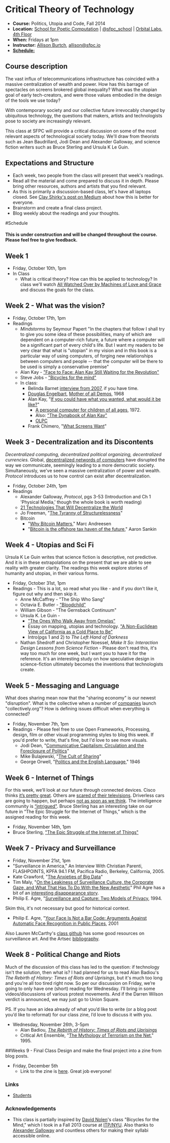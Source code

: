 # Critical Theory of Technology

* **Course:** Politics, Utopia and Code, Fall 2014
* **Location:** [School for Poetic Computation](http://sfpc.io/) | [@sfpc_school](https://twitter.com/sfpc_school) | [Orbital Labs, 4th Floor](http://orbitalnyc.com/)
* **When:** Fridays at 1pm
* **Instructor:** [Allison Burtch](http://allisonburtch.net), [allison@sfpc.io](mailto:allison@sfpc.io)
* **[Schedule:](https://github.com/allisonburtch/Critical-Theory-of-Technology/blob/master/syllabus.md#schedule)**

## Course description

The vast influx of telecommunications infrastructure has coincided with a massive centralization of wealth and power. How has this barrage of spectacles on screens brokered global inequality? What was the utopian goal of early tech-creators, and were those values embodied in the design of the tools we use today? 

With contemporary society and our collective future irrevocably changed by ubiquitous technology, the questions that makers, artists and technologists pose to society are increasingly relevant. 

This class at SFPC will provide a critical discussion on some of the most relevant aspects of technological society today. We'll draw from theorists such as Jean Baudrillard, Jodi Dean and Alexander Galloway, and science fiction writers such as Bruce Sterling and Ursula K Le Guin. 

## Expectations and Structure

* Each week, two people from the class will present that week's readings. 
* Read all the material and come prepared to discuss it in depth. Please bring other resources, authors and artists that you find relevant.
* As this is primarily a discussion-based class, let's have all laptops closed. See [Clay Shirky's post on Medium](https://medium.com/@cshirky/why-i-just-asked-my-students-to-put-their-laptops-away-7f5f7c50f368) about how this is better for everyone.
* Brainstorm and create a final class project.
* Blog weekly about the readings and your thoughts.

#Schedule
#### This is under construction and will be changed throughout the course. Please feel free to give feedback.
## Week 1
* Friday, October 10th, 1pm
* In Class
	* What is critical theory? How can this be applied to technology? In class we'll watch [All Watched Over by Machines of Love and Grace](https://vimeo.com/38724174) and discuss the goals for the class.

## Week 2 - What was the vision?
* Friday, October 17th, 1pm
* Readings 
	* _Mindstorms_ by Seymour Papert
		"In the chapters that follow I shall try to give you some idea of these possibilities, many of which are dependent on a computer-rich future, a future where a computer will be a significant part of every child's life. But I want my readers to be very clear that what is "utopian" in my vision and in this book is a particular way of using computers, of forging new relationships between computers and people -- that the computer will be there to be used is simply a conservative premise"
	* Alan Kay - ["Face to Face: Alan Kay Still Waiting for the Revolution"](http://www.scholastic.com/browse/article.jsp?id=5)
	* Steve Jobs - ["Bicycles for the mind"](http://www.youtube.com/watch?v=ob_GX50Za6c) 
	* In class:
		* Belinda Barnet [interview from 2007](http://web.archive.org/web/20120206001457/http://www.framejournal.net/interview/14/belinda-barnet), if you have time.
		* [Douglas Engelbart](https://en.wikipedia.org/wiki/The_Mother_of_All_Demos), [Mother of all Demos](http://web.archive.org/web/20120206001457/http://www.framejournal.net/interview/14/belinda-barnet), 1968
		* Alan Kay, "[If you could have what you wanted, what would it be like?](https://www.youtube.com/watch?v=r36NNGzNvjo)" 
			* [A personal computer for children of all ages](http://history-computer.com/Library/Kay72.pdf), 1972. 
			* Also: ["The Dynabook of Alan Kay"](http://history-computer.com/ModernComputer/Personal/Dynabook.html)
			* [OLPC](http://www.technologyreview.com/news/506466/given-tablets-but-no-teachers-ethiopian-children-teach-themselves/)
		* Frank Chimero, "[What Screens Want](http://frankchimero.com/talks/what-screens-want/transcript/)"

## Week 3 - Decentralization and its Discontents
<em>Decentralized computing, decentralized political organizing, decentralized currencies.</em>
Global, [decentralized networds of computers](http://www.nytimes.com/2013/06/09/opinion/sunday/fixing-the-digital-economy.html) have disrupted the way we communicate, seemingly leading to a more democratic society. Simultaneously, we've seen a massive centralization of power and wealth. _Protocol_ introduces us to how control can exist after decentralization.
* Friday, October 24th, 1pm
* Readings
	* Alexander Galloway, _Protocol_, pgs 3-53 (Introduction and Ch 1 'Physical Media,' though the whole book is worth reading)
	* [21 Technologies That Will Decentralize the World](http://www.shareable.net/blog/21-technologies-that-will-decentralize-the-world)
	* Jo Freeman, "[The Tyranny of Structurelessness](http://www.historyisaweapon.com/defcon1/tyrstruct.html)"
	* Bitcoin
		- "[Why Bitcoin Matters](http://dealbook.nytimes.com/2014/01/21/why-bitcoin-matters/)," Marc Andreesen
		- "[Bitcoin is the offshore tax haven of the future](http://www.dailydot.com/business/bitcoin-offshore-tax-haven/)," Aaron Sankin 

## Week 4 - Utopias and Sci Fi
Ursula K Le Guin writes that science fiction is descriptive, not predictive. And it is in these extrapolations on the present that we are able to see reality with greater clarity. The readings this week explore stories of humanity and utopias, in their various forms.
* Friday, October 31st, 1pm
* Readings - This is a lot, so read what you like -  and if you don't like it, figure out why and then skip it. 
	* Anne McCaffrey - "The Ship Who Sang"
	* Octavia E. Butler - ["Bloodchild"](http://www.baenebooks.com/chapters/9781625791191/9781625791191___1.htm)
	* William Gibson - "The Gernsback Continuum"
	* Ursula K. Le Guin - 
		* ["The Ones Who Walk Away from Omelas"](http://www-rohan.sdsu.edu/faculty/dunnweb/rprnts.omelas.pdf)
		* Essay on mapping, utopias and technology. ["A Non-Euclidean View of California as a Cold Place to Be"](http://theanarchistlibrary.org/library/ursula-k-le-guin-a-non-euclidean-view-of-california-as-a-cold-place-to-be)
		* Intro(pgs 1 and 2) to _The Left Hand of Darkness_
	* Nathan Shedroff and Christopher Noessel, _Make It So: Interaction Design Lessons from Science Fiction_ - Please don't read this, it's way too much for one week, but I want you to have it for the reference. It's an interesting study on how speculative design in science-fiction ultimately becomes the inventions that technologists create. 

	
## Week 5 - Messaging and Language
What does sharing mean now that the "sharing economy" is our newest "disruption". What is the collective when a number of [companies](http://gawker.com/please-dont-be-cynical-about-this-new-sites-huge-corpor-1643306161) launch "collectively.org"? How is defining issues difficult when everything is connected?

* Friday, November 7th, 1pm
* Readings - Please feel free to use Open Frameworks, Processing, design, film or other visual programming styles to blog this week. If you'd prefer to write, that's fine, but I'd love to see more visuals.
	* Jodi Dean, "[Communicative Capitalism: Circulation and the Foreclosure of Politics](http://commonconf.files.wordpress.com/2010/09/proofs-of-tech-fetish.pdf)"
	* Mike Bulajewski, "[The Cult of Sharing](http://www.mrteacup.org/post/the-cult-of-sharing.html)"
	* George Orwell, "[Politics and the English Language](https://www.mtholyoke.edu/acad/intrel/orwell46.htm)," 1946 


## Week 6 - Internet of Things
For this week, we’ll look at our future through connected devices. Cisco thinks [it’s pretty great](http://share.cisco.com/internet-of-things.html). Others are [scared of their televisions](http://www.brennancenter.org/analysis/im-terrified-my-new-tv-why-im-scared-turn-thing#). Driverless cars are going to happen, but perhaps [not as soon as we think](http://www.technologyreview.com/featuredstory/520431/driverless-cars-are-further-away-than-you-think/). The intelligence community is [“intrigued"](http://www.informationweek.com/government/big-data-analytics/internet-of-things-intrigues-intelligence-community/d/d-id/1316025). Bruce Sterling has an interesting take on our future in “The Epic Struggle for the Internet of Things,” which is the assigned reading for this week. 

* Friday, November 14th, 1pm
* Bruce Sterling, ["The Epic Struggle of the Internet of Things"](http://www.strelka.com/en/press/books/the-epic-struggle-for-the-internet-of-things)


## Week 7 - Privacy and Surveillance
* Friday, November 21st, 1pm
* "Surveillance in America," An Interview With Christian Parenti, FLASHPOINTS, KPFA 94.1 FM, Pacifica Radio, Berkeley, California, 2005.
* Kate Crawford, "[The Anxieties of Big Data](http://thenewinquiry.com/essays/the-anxieties-of-big-data/)"
* Tim Maly, "[On the Leakiness of Surveillance Culture, the Corporate Gaze, and What That Has To Do With the New Aesthetic](http://quietbabylon.com/2012/on-the-leakiness-of-surveillance-culture-the-corporate-gaze-and-what-that-has-to-do-with-the-new-aesthetic/)"
Phil Agre has a bit of an [interesting disappearance story](http://www.npr.org/blogs/alltechconsidered/2009/11/the_mysterious_disappearance_o.html).
* Philip E. Agre, "[Surveillance and Capture: Two Models of Privacy](http://www.asounder.org/resources/agre_surveillance.pdf), 1994.

Skim this, it's not necessary but good for historical context. 
* Philip E. Agre, "[Your Face Is Not a Bar Code: Arguments Against Automatic Face Recognition in Public Places](http://polaris.gseis.ucla.edu/pagre/bar-code.html), 2001

Also Lauren McCarthy's [class github](https://github.com/lmccart/AppropriatingInteractionTechnologies/wiki/Security,-surveillance,-and-privacy) has some good resources on surveillance art. And the Artsec [bibliography](https://docs.google.com/document/d/1pIzAObj4aYdRBtgS0MTTW73suGmAUqUQk2_gYwyn2To/edit#).


## Week 8 - Political Change and Riots
Much of the discussion of this class has led to the question: if technology isn't the solution, then what is? I had planned for us to read Alan Badiou's _The Rebirth of History: Times of Riots and Uprisings_, but it's much too long and you're all too tired right now. So per our discussion on Friday, we’re going to only have one (short) reading for Wednesday. I’ll bring in some videos/discussions of various protest movements. And if the Darren Wilson verdict is announced, we may just go to Union Square.

PS. If you have an idea already of what you’d like to write (or a blog post you’d like to reformat) for our class zine, I’d love to discuss it with you.  

* Wednesday, November 26th, 3-5pm 
	* Alan Badiou, [_The Rebirth of History: Times of Riots and Uprisings_](http://www.versobooks.com/books/1124-the-rebirth-of-history)
	* Critical Art Ensemble, "[The Mythology of Terrorism on the Net](http://www.critical-art.net/books/digital/tact2.pdf)," 1995.

##Weeks 9 - Final Class
Design and make the final project into a zine from blog posts. 
* Friday, December 5th
	* Link to the zine is [here](https://github.com/allisonburtch/Critical-Theory-of-Technology/blob/master/zine.pdf). Great job everyone!

### Links
* [Students](https://github.com/allisonburtch/Critical-Theory-of-Technology#students-blogs)

### Acknowledgements
* This class is partially inspired by [David Nolen](https://swannodette.github.io/)'s class "Bicycles for the Mind," which I took in a Fall 2013 course at [ITP/NYU](http://itp.nyu.edu/itp/). Also thanks to [Alexander Galloway](http://cultureandcommunication.org/galloway/2010fall-Politics_of_Code_syllabus.pdf) and countless others for making their syllabi accessible online. 


